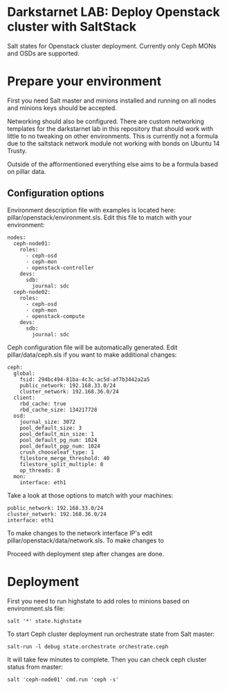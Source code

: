 Darkstarnet LAB: Deploy Openstack cluster with SaltStack
=========

Salt states for Openstack cluster deployment. Currently only Ceph MONs and OSDs are supported.

Prepare your environment
==============

First you need Salt master and minions installed and running on all nodes and minions keys should be accepted.

Networking should also be configured. There are custom networking templates for the darkstarnet lab in this repository that should work with little to no tweaking on other environments. This is currently not a formula due to the saltstack network module not working with bonds on Ubuntu 14 Trusty.

Outside of the afformentioned everything else aims to be a formula based on pillar data.

Configuration options
--------------

Environment description file with examples is located here: pillar/openstack/environment.sls. Edit this file to match with your environment:

    nodes:
      ceph-node01:
        roles:
          - ceph-osd
          - ceph-mon
          - openstack-controller
        devs:
          sdb:
            journal: sdc
      ceph-node02:
        roles:
          - ceph-osd
          - ceph-mon
          - openstack-compute
        devs:
          sdb:
            journal: sdc

Ceph configuration file will be automatically generated. Edit pillar/data/ceph.sls if you want to make additional changes:

    ceph:
      global:
        fsid: 294bc494-81ba-4c3c-ac5d-af7b3442a2a5
        public_network: 192.168.33.0/24
        cluster_network: 192.168.36.0/24
      client:
        rbd_cache: true
        rbd_cache_size: 134217728
      osd:
        journal_size: 3072
        pool_default_size: 3
        pool_default_min_size: 1
        pool_default_pg_num: 1024
        pool_default_pgp_num: 1024
        crush_chooseleaf_type: 1
        filestore_merge_threshold: 40
        filestore_split_multiple: 8
        op_threads: 8
      mon:
        interface: eth1

Take a look at those options to match with your machines:

    public_network: 192.168.33.0/24
    cluster_network: 192.168.36.0/24
    interface: eth1

To make changes to the network interface IP's edit pillar/openstack/data/network.sls. To make changes to 

Proceed with deployment step after changes are done.

Deployment
==============

First you need to run highstate to add roles to minions based on environment.sls file:

    salt '*' state.highstate

To start Ceph cluster deployment run orchestrate state from Salt master:

    salt-run -l debug state.orchestrate orchestrate.ceph
    
It will take few minutes to complete. Then you can check ceph cluster status from master:

    salt 'ceph-node01' cmd.run 'ceph -s'

